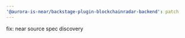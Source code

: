 ```yaml
---
'@aurora-is-near/backstage-plugin-blockchainradar-backend': patch
---
```


fix: near source spec discovery
